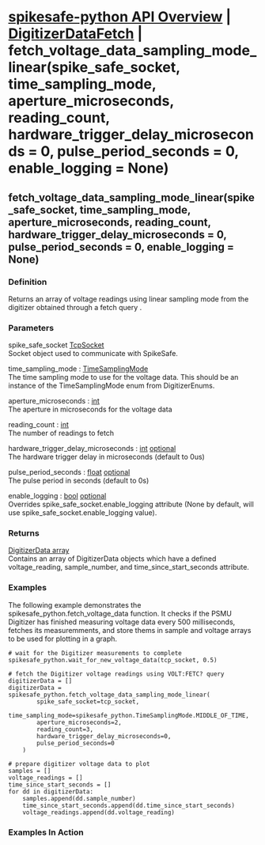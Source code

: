 # [spikesafe-python API Overview](/spikesafe_python_lib_docs/README.md) | [DigitizerDataFetch](/spikesafe_python_lib_docs/DigitizerDataFetch/README.md) | fetch_voltage_data_sampling_mode_linear(spike_safe_socket, time_sampling_mode, aperture_microseconds, reading_count, hardware_trigger_delay_microseconds = 0, pulse_period_seconds = 0, enable_logging = None)

## fetch_voltage_data_sampling_mode_linear(spike_safe_socket, time_sampling_mode, aperture_microseconds, reading_count, hardware_trigger_delay_microseconds = 0, pulse_period_seconds = 0, enable_logging = None)

### Definition
Returns an array of voltage readings using linear sampling mode from the digitizer obtained through a fetch query .

### Parameters
spike_safe_socket [TcpSocket](/spikesafe_python_lib_docs/TcpSocket/README.md)  
Socket object used to communicate with SpikeSafe.

time_sampling_mode : [TimeSamplingMode](/spikesafe_python_lib_docs/DigitizerEnums/TimeSamplingMode/README.md)  
The time sampling mode to use for the voltage data. This should be an instance of the TimeSamplingMode enum from DigitizerEnums.
    
aperture_microseconds : [int](https://docs.python.org/3/library/functions.html#int)  
The aperture in microseconds for the voltage data
   
reading_count : [int](https://docs.python.org/3/library/functions.html#int)  
The number of readings to fetch

hardware_trigger_delay_microseconds : [int](https://docs.python.org/3/library/functions.html#int) [optional](https://docs.python.org/3/library/typing.html#typing.Optional)  
The hardware trigger delay in microseconds (default to 0us)

pulse_period_seconds : [float](https://docs.python.org/3/library/functions.html#float) [optional](https://docs.python.org/3/library/typing.html#typing.Optional)  
The pulse period in seconds (default to 0s)

enable_logging : [bool](https://docs.python.org/3/library/stdtypes.html#boolean-values) [optional](https://docs.python.org/3/library/typing.html#typing.Optional)  
Overrides spike_safe_socket.enable_logging attribute (None by default, will use spike_safe_socket.enable_logging value).

### Returns
[DigitizerData array](/spikesafe_python_lib_docs/DigitizerData/README.md)  
Contains an array of DigitizerData objects which have a defined voltage_reading, sample_number, and time_since_start_seconds attribute.

### Examples
The following example demonstrates the spikesafe_python.fetch_voltage_data function. It checks if the PSMU Digitizer has finished measuring voltage data every 500 milliseconds, fetches its measuremments, and store thems in sample and voltage arrays to be used for plotting in a graph.
```
# wait for the Digitizer measurements to complete 
spikesafe_python.wait_for_new_voltage_data(tcp_socket, 0.5)

# fetch the Digitizer voltage readings using VOLT:FETC? query
digitizerData = []
digitizerData = spikesafe_python.fetch_voltage_data_sampling_mode_linear(
        spike_safe_socket=tcp_socket,
        time_sampling_mode=spikesafe_python.TimeSamplingMode.MIDDLE_OF_TIME,
        aperture_microseconds=2,
        reading_count=3,
        hardware_trigger_delay_microseconds=0,
        pulse_period_seconds=0
    )

# prepare digitizer voltage data to plot
samples = []
voltage_readings = []
time_since_start_seconds = []
for dd in digitizerData:
    samples.append(dd.sample_number)
    time_since_start_seconds.append(dd.time_since_start_seconds)
    voltage_readings.append(dd.voltage_reading)
```

### Examples In Action